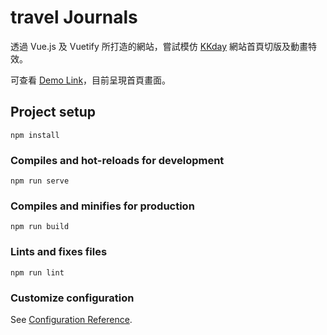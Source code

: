 # travel Journals

透過 Vue.js 及 Vuetify 所打造的網站，嘗試模仿 [KKday](https://www.kkday.com/zh-tw) 網站首頁切版及動畫特效。

可查看 [Demo Link](https://tinahung126.github.io/travel-journals/#/)，目前呈現首頁畫面。
## Project setup
```
npm install
```

### Compiles and hot-reloads for development
```
npm run serve
```

### Compiles and minifies for production
```
npm run build
```

### Lints and fixes files
```
npm run lint
```

### Customize configuration
See [Configuration Reference](https://cli.vuejs.org/config/).
